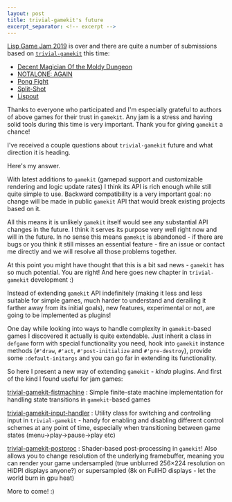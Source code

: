 ```yaml
---
layout: post
title: trivial-gamekit's future
excerpt_separator: <!-- excerpt -->
---
```


[Lisp Game Jam 2019](https://itch.io/jam/lisp-game-jam-2019) is over and there
are quite a number of submissions based on
[`trivial-gamekit`](https://github.com/borodust/trivial-gamekit) this time:
* [Decent Magician Of the Moldy Dungeon](https://itch.io/jam/lisp-game-jam-2019/rate/415397)
* [NOTALONE: AGAIN](https://itch.io/jam/lisp-game-jam-2019/rate/415347)
* [Pong Fight](https://itch.io/jam/lisp-game-jam-2019/rate/413733)
* [Split-Shot](https://itch.io/jam/lisp-game-jam-2019/rate/413829)
* [Lispout](https://itch.io/jam/lisp-game-jam-2019/rate/410429)

Thanks to everyone who participated and I'm especially grateful to authors of
above games for their trust in `gamekit`. Any jam is a stress and having solid
tools during this time is very important. Thank you for giving `gamekit` a
chance!

I've received a couple questions about `trivial-gamekit` future and what
direction it is heading.

Here's my answer.

<!-- excerpt -->

With latest additions to `gamekit` (gamepad support and customizable rendering
and logic update rates) I think its API is rich enough while still quite simple
to use. Backward compatibility is a very important goal: no change will be made
in public `gamekit` API that would break existing projects based on it.

All this means it is unlikely `gamekit` itself would see any substantial API
changes in the future. I think it serves its purpose very well right now and
will in the future. In no sense this means `gamekit` is abandoned - if there are
bugs or you think it still misses an essential feature - fire an issue or
contact me directly and we will resolve all those problems together.

At this point you might have thought that this is a bit sad news - `gamekit` has
so much potential. You are right! And here goes new chapter in `trivial-gamekit`
development :)

Instead of extending `gamekit` API indefinitely (making it less and less
suitable for simple games, much harder to understand and derailing it farther
away from its initial goals), new features, experimental or not, are going to be
implemented as plugins!

One day while looking into ways to handle complexity in `gamekit`-based games I
discovered it actually is quite extendable. Just inherit a class in `defgame`
form with special functionality you need, hook into `gamekit` instance methods
(`#'draw`, `#'act`, `#'post-initialize` and `#'pre-destroy`), provide some
`:default-initargs` and you can go far in extending its functionality.

So here I present a new way of extending `gamekit` - _kinda_ plugins. And first
of the kind I found useful for jam games:

[trivial-gamekit-fistmachine](https://github.com/borodust/trivial-gamekit-fistmachine)
: Simple finite-state machine implementation for handling state transitions in
  `gamekit`-based games

[trivial-gamekit-input-handler](https://github.com/borodust/trivial-gamekit-input-handler)
: Utility class for switching and controlling input in `trivial-gamekit` - handy
  for enabling and disabling different control schemes at any point of time,
  especially when transitioning between game states (menu->play->pause->play etc)

[trivial-gamekit-postproc](https://github.com/borodust/trivial-gamekit-postproc)
: Shader-based post-processing in `gamekit`! Also allows you to change
  resolution of the underlying framebuffer, meaning you can render your game
  undersampled (true unblurred 256×224 resolution on HiDPI displays anyone?) or
  supersampled (8k on FullHD displays - let the world burn in gpu heat)

More to come! :)
